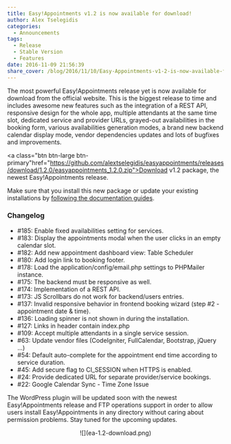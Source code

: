 ```yaml
---
title: Easy!Appointments v1.2 is now available for download!
author: Alex Tselegidis
categories:
  - Announcements
tags:
  - Release
  - Stable Version
  - Features
date: 2016-11-09 21:56:39
share_cover: /blog/2016/11/10/Easy-Appointments-v1-2-is-now-available-for-download/ea-1.2-download.png
---
```


The most powerful Easy!Appointments release yet is now available for download from the official website. This is the biggest release to time and includes awesome new features such as the integration of a REST API, responsive design for the whole app, multiple attendants at the same time slot, dedicated service and provider URLs, grayed-out availabilities in the booking form, various availabilities generation modes, a brand new backend calendar display mode, vendor dependencies updates and lots of bugfixes and improvements. 

<a class="btn btn-large btn-primary"href="https://github.com/alextselegidis/easyappointments/releases/download/1.2.0/easyappointments_1.2.0.zip">Download v1.2 package, the newest Easy!Appointments release.</a>

Make sure that you install this new package or update your existing installations by [following the documentation guides](http://easyappointments.org/docs.html#1.2.0/readme.md). 

### Changelog

- #185: Enable fixed availabilities setting for services.
- #183: Display the appointments modal when the user clicks in an empty calendar slot.
- #182: Add new appointment dashboard view: Table Scheduler
- #180: Add login link to booking footer. 
- #178: Load the application/config/email.php settings to PHPMailer instance.
- #175: The backend must be responsive as well.
- #174: Implementation of a REST API.
- #173: JS Scrollbars do not work for backend/users entries.
- #137: Invalid responsive behavior in frontend booking wizard (step #2 - appointment date & time).
- #136: Loading spinner is not shown in during the installation.
- #127: Links in header contain index.php
- #109: Accept multiple attendants in a single service session.
- #63: Update vendor files (CodeIgniter, FullCalendar, Bootstrap, jQuery ...)
- #54: Default auto-complete for the appointment end time according to service duration.
- #45: Add secure flag to CI_SESSION when HTTPS is enabled.
- #24: Provide dedicated URL for separate provider/service bookings.
- #22: Google Calendar Sync - Time Zone Issue

The WordPress plugin will be updated soon with the newest Easy!Appointments release and FTP operations support in order to allow users install Easy!Appointments in any directory without caring about permission problems. Stay tuned for the upcoming updates. 

<center>
![](ea-1.2-download.png)
</center>